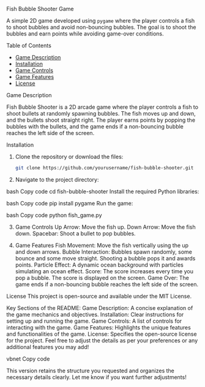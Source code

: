 Fish Bubble Shooter Game

A simple 2D game developed using `pygame` where the player controls a fish to shoot bubbles and avoid non-bouncing bubbles. The goal is to shoot the bubbles and earn points while avoiding game-over conditions.

 Table of Contents
- [Game Description](#game-description)
- [Installation](#installation)
- [Game Controls](#game-controls)
- [Game Features](#game-features)
- [License](#license)

 Game Description

Fish Bubble Shooter is a 2D arcade game where the player controls a fish to shoot bullets at randomly spawning bubbles. The fish moves up and down, and the bullets shoot straight right. The player earns points by popping the bubbles with the bullets, and the game ends if a non-bouncing bubble reaches the left side of the screen.

 Installation

1. Clone the repository or download the files:
   ```bash
   git clone https://github.com/yourusername/fish-bubble-shooter.git

2. Navigate to the project directory:

bash
Copy code
cd fish-bubble-shooter
Install the required Python libraries:

bash
Copy code
pip install pygame
Run the game:

bash
Copy code
python fish_game.py

3. Game Controls
Up Arrow: Move the fish up.
Down Arrow: Move the fish down.
Spacebar: Shoot a bullet to pop bubbles.

4. Game Features
Fish Movement: Move the fish vertically using the up and down arrows.
Bubble Interaction: Bubbles spawn randomly, some bounce and some move straight. Shooting a bubble pops it and awards points.
Particle Effect: A dynamic ocean background with particles simulating an ocean effect.
Score: The score increases every time you pop a bubble. The score is displayed on the screen.
Game Over: The game ends if a non-bouncing bubble reaches the left side of the screen.


License
This project is open-source and available under the MIT License.

Key Sections of the README:
Game Description: A concise explanation of the game mechanics and objectives.
Installation: Clear instructions for setting up and running the game.
Game Controls: A list of controls for interacting with the game.
Game Features: Highlights the unique features and functionalities of the game.
License: Specifies the open-source license for the project.
Feel free to adjust the details as per your preferences or any additional features you may add!

vbnet
Copy code

This version retains the structure you requested and organizes the necessary details clearly. Let me know if you want further adjustments!





